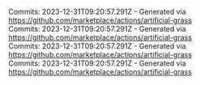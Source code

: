 Commits: 2023-12-31T09:20:57.291Z - Generated via https://github.com/marketplace/actions/artificial-grass
<br>
Commits: 2023-12-31T09:20:57.291Z - Generated via https://github.com/marketplace/actions/artificial-grass
<br>
Commits: 2023-12-31T09:20:57.291Z - Generated via https://github.com/marketplace/actions/artificial-grass
<br>
Commits: 2023-12-31T09:20:57.291Z - Generated via https://github.com/marketplace/actions/artificial-grass
<br>
